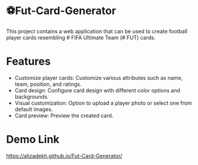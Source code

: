 # ⚽Fut-Card-Generator

This project contains a web application that can be used to create football player cards resembling # FIFA Ultimate Team (# FUT) cards.

# Features
 - Customize player cards: Customize various attributes such as name, team, position, and ratings.
 - Card design: Configure card design with different color options and backgrounds.
 - Visual customization: Option to upload a player photo or select one from default images.
 - Card preview: Preview the created card.

# Demo Link

https://alizadekh.github.io/Fut-Card-Generator/

